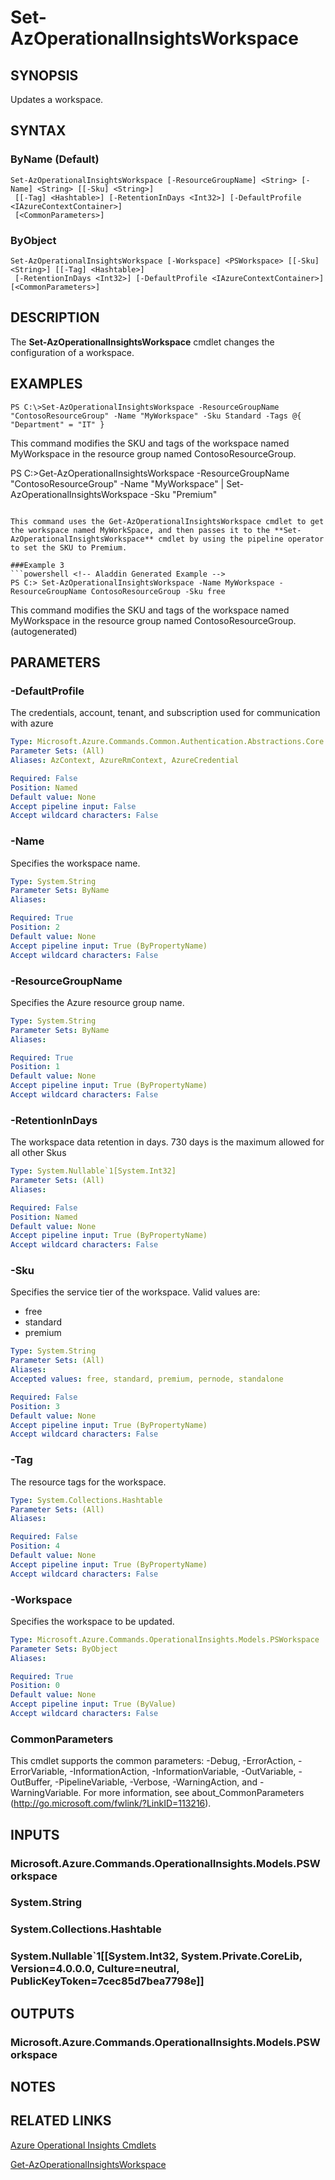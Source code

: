﻿---
external help file: Microsoft.Azure.PowerShell.Cmdlets.OperationalInsights.dll-Help.xml
Module Name: Az.OperationalInsights
ms.assetid: 54DFBB63-AE8C-4918-870F-19FAD6CC5E4A
online version: https://docs.microsoft.com/en-us/powershell/module/az.operationalinsights/set-azoperationalinsightsworkspace
schema: 2.0.0
---

# Set-AzOperationalInsightsWorkspace

## SYNOPSIS
Updates a workspace.

## SYNTAX

### ByName (Default)
```
Set-AzOperationalInsightsWorkspace [-ResourceGroupName] <String> [-Name] <String> [[-Sku] <String>]
 [[-Tag] <Hashtable>] [-RetentionInDays <Int32>] [-DefaultProfile <IAzureContextContainer>]
 [<CommonParameters>]
```

### ByObject
```
Set-AzOperationalInsightsWorkspace [-Workspace] <PSWorkspace> [[-Sku] <String>] [[-Tag] <Hashtable>]
 [-RetentionInDays <Int32>] [-DefaultProfile <IAzureContextContainer>] [<CommonParameters>]
```

## DESCRIPTION
The **Set-AzOperationalInsightsWorkspace** cmdlet changes the configuration of a workspace.

## EXAMPLES

```
PS C:\>Set-AzOperationalInsightsWorkspace -ResourceGroupName "ContosoResourceGroup" -Name "MyWorkspace" -Sku Standard -Tags @{ "Department" = "IT" }
```

This command modifies the SKU and tags of the workspace named MyWorkspace in the resource group named ContosoResourceGroup.

PS C:\>Get-AzOperationalInsightsWorkspace -ResourceGroupName "ContosoResourceGroup" -Name "MyWorkspace" | Set-AzOperationalInsightsWorkspace -Sku "Premium"
```

This command uses the Get-AzOperationalInsightsWorkspace cmdlet to get the workspace named MyWorkSpace, and then passes it to the **Set-AzOperationalInsightsWorkspace** cmdlet by using the pipeline operator to set the SKU to Premium.

###Example 3
```powershell <!-- Aladdin Generated Example --> 
PS C:> Set-AzOperationalInsightsWorkspace -Name MyWorkspace -ResourceGroupName ContosoResourceGroup -Sku free
```

This command modifies the SKU and tags of the workspace named MyWorkspace in the resource group named ContosoResourceGroup. (autogenerated)

## PARAMETERS

### -DefaultProfile
The credentials, account, tenant, and subscription used for communication with azure

```yaml
Type: Microsoft.Azure.Commands.Common.Authentication.Abstractions.Core.IAzureContextContainer
Parameter Sets: (All)
Aliases: AzContext, AzureRmContext, AzureCredential

Required: False
Position: Named
Default value: None
Accept pipeline input: False
Accept wildcard characters: False
```

### -Name
Specifies the workspace name.

```yaml
Type: System.String
Parameter Sets: ByName
Aliases:

Required: True
Position: 2
Default value: None
Accept pipeline input: True (ByPropertyName)
Accept wildcard characters: False
```

### -ResourceGroupName
Specifies the Azure resource group name.

```yaml
Type: System.String
Parameter Sets: ByName
Aliases:

Required: True
Position: 1
Default value: None
Accept pipeline input: True (ByPropertyName)
Accept wildcard characters: False
```

### -RetentionInDays
The workspace data retention in days. 730 days is the maximum allowed for all other Skus

```yaml
Type: System.Nullable`1[System.Int32]
Parameter Sets: (All)
Aliases:

Required: False
Position: Named
Default value: None
Accept pipeline input: True (ByPropertyName)
Accept wildcard characters: False
```

### -Sku
Specifies the service tier of the workspace.
Valid values are: 
- free
- standard
- premium

```yaml
Type: System.String
Parameter Sets: (All)
Aliases:
Accepted values: free, standard, premium, pernode, standalone

Required: False
Position: 3
Default value: None
Accept pipeline input: True (ByPropertyName)
Accept wildcard characters: False
```

### -Tag
The resource tags for the workspace.

```yaml
Type: System.Collections.Hashtable
Parameter Sets: (All)
Aliases:

Required: False
Position: 4
Default value: None
Accept pipeline input: True (ByPropertyName)
Accept wildcard characters: False
```

### -Workspace
Specifies the workspace to be updated.

```yaml
Type: Microsoft.Azure.Commands.OperationalInsights.Models.PSWorkspace
Parameter Sets: ByObject
Aliases:

Required: True
Position: 0
Default value: None
Accept pipeline input: True (ByValue)
Accept wildcard characters: False
```

### CommonParameters
This cmdlet supports the common parameters: -Debug, -ErrorAction, -ErrorVariable, -InformationAction, -InformationVariable, -OutVariable, -OutBuffer, -PipelineVariable, -Verbose, -WarningAction, and -WarningVariable. For more information, see about_CommonParameters (http://go.microsoft.com/fwlink/?LinkID=113216).

## INPUTS

### Microsoft.Azure.Commands.OperationalInsights.Models.PSWorkspace

### System.String

### System.Collections.Hashtable

### System.Nullable`1[[System.Int32, System.Private.CoreLib, Version=4.0.0.0, Culture=neutral, PublicKeyToken=7cec85d7bea7798e]]

## OUTPUTS

### Microsoft.Azure.Commands.OperationalInsights.Models.PSWorkspace

## NOTES

## RELATED LINKS

[Azure Operational Insights Cmdlets](./Az.OperationalInsights.md)

[Get-AzOperationalInsightsWorkspace](./Get-AzOperationalInsightsWorkspace.md)


